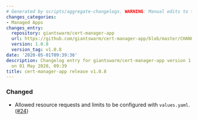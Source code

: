 ```yaml
---
# Generated by scripts/aggregate-changelogs. WARNING: Manual edits to this files will be overwritten.
changes_categories:
- Managed Apps
changes_entry:
  repository: giantswarm/cert-manager-app
  url: https://github.com/giantswarm/cert-manager-app/blob/master/CHANGELOG.md#108-2020-04-30
  version: 1.0.8
  version_tag: v1.0.8
date: '2020-05-01T09:39:36'
description: Changelog entry for giantswarm/cert-manager-app version 1.0.8, published
  on 01 May 2020, 09:39
title: cert-manager-app release v1.0.8
---
```


### Changed
- Allowed resource requests and limits to be configured with `values.yaml`. ([#24](https://github.com/giantswarm/cert-manager-app/pull/24))
